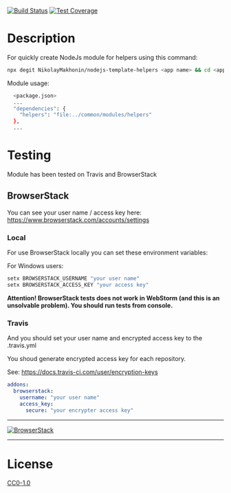 <!-- [![NPM Version][npm-image]][npm-url] -->
<!-- [![NPM Downloads][downloads-image]][downloads-url] -->
<!-- [![Node.js Version][node-version-image]][node-version-url] -->
[![Build Status][travis-image]][travis-url]
[![Test Coverage][coveralls-image]][coveralls-url]

# Description

For quickly create NodeJs module for helpers using this command:

```bash
npx degit NikolayMakhonin/nodejs-template-helpers <app name> && cd <app name> && npm i && npm run test
```

Module usage:
```bash
  <package.json>
  ...
  "dependencies": {
    "helpers": "file:../common/modules/helpers"
  },
  ...
```

# Testing

<!-- Required for open source BrowserStack plan -->
<!-- https://www.browserstack.com/open-source?ref=pricing -->

Module has been tested on Travis and BrowserStack

## BrowserStack

You can see your user name / access key here:
https://www.browserstack.com/accounts/settings

### Local

For use BrowserStack locally you can set these environment variables:

For Windows users:
```bash
setx BROWSERSTACK_USERNAME "your user name"
setx BROWSERSTACK_ACCESS_KEY "your access key"
```

**Attention! BrowserStack tests does not work in WebStorm (and this is an unsolvable problem). You should run tests from console.**

### Travis

And you should set your user name and encrypted access key to the .travis.yml

You shoud generate encrypted access key for each repository.

See: https://docs.travis-ci.com/user/encryption-keys
```yml
addons:
  browserstack:
    username: "your user name"
    access_key:
      secure: "your encrypter access key"
```

---

[![BrowserStack](https://i.imgur.com/cOdhMed.png)](https://www.browserstack.com/)

---

# License

[CC0-1.0](LICENSE)

[npm-image]: https://img.shields.io/npm/v/nodejs-template-helpers.svg
[npm-url]: https://npmjs.org/package/nodejs-template-helpers
[node-version-image]: https://img.shields.io/node/v/nodejs-template-helpers.svg
[node-version-url]: https://nodejs.org/en/download/
[travis-image]: https://travis-ci.org/NikolayMakhonin/nodejs-template-helpers.svg
[travis-url]: https://travis-ci.org/NikolayMakhonin/nodejs-template-helpers
[coveralls-image]: https://coveralls.io/repos/github/NikolayMakhonin/nodejs-template-helpers/badge.svg
[coveralls-url]: https://coveralls.io/github/NikolayMakhonin/nodejs-template-helpers
[downloads-image]: https://img.shields.io/npm/dm/nodejs-template-helpers.svg
[downloads-url]: https://npmjs.org/package/nodejs-template-helpers
[npm-url]: https://npmjs.org/package/nodejs-template-helpers
